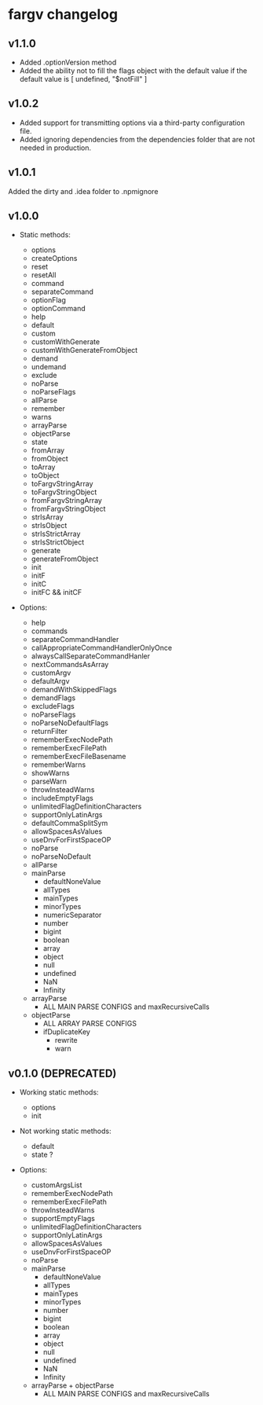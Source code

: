 # fargv changelog

## v1.1.0

* Added .optionVersion method
* Added the ability not to fill the flags object with the default value if the default value is [ undefined, "$notFill" ]

## v1.0.2

* Added support for transmitting options via a third-party configuration file.
* Added ignoring dependencies from the dependencies folder that are not needed in production.

## v1.0.1

Added the dirty and .idea folder to .npmignore

## v1.0.0

* Static methods:
	* options
	* createOptions
	* reset
	* resetAll
	* command
	* separateCommand
	* optionFlag
	* optionCommand
	* help
	* default
	* custom
	* customWithGenerate
	* customWithGenerateFromObject
	* demand
	* undemand
	* exclude
	* noParse
	* noParseFlags
	* allParse
	* remember
	* warns
	* arrayParse
	* objectParse
	* state
	* fromArray
	* fromObject
	* toArray
	* toObject
	* toFargvStringArray
	* toFargvStringObject
	* fromFargvStringArray
	* fromFargvStringObject
	* strIsArray
	* strIsObject
	* strIsStrictArray
	* strIsStrictObject
	* generate
	* generateFromObject
	* init
	* initF
	* initC
	* initFC && initCF
	
* Options:
    * help
	* commands
	* separateCommandHandler
	* callAppropriateCommandHandlerOnlyOnce
	* alwaysCallSeparateCommandHanler
	* nextCommandsAsArray
	* customArgv
	* defaultArgv
	* demandWithSkippedFlags
	* demandFlags
	* excludeFlags
	* noParseFlags
	* noParseNoDefaultFlags
	* returnFilter
	* rememberExecNodePath
	* rememberExecFilePath
	* rememberExecFileBasename
	* rememberWarns
	* showWarns
	* parseWarn
	* throwInsteadWarns
	* includeEmptyFlags
	* unlimitedFlagDefinitionCharacters
	* supportOnlyLatinArgs
	* defaultCommaSplitSym
	* allowSpacesAsValues
	* useDnvForFirstSpaceOP
	* noParse
	* noParseNoDefault
	* allParse
	* mainParse
		* defaultNoneValue
		* allTypes
		* mainTypes
		* minorTypes
		* numericSeparator
		* number
		* bigint
		* boolean
		* array
		* object
		* null
		* undefined
		* NaN
		* Infinity
	* arrayParse
		* ALL MAIN PARSE CONFIGS and maxRecursiveCalls
	* objectParse
		* ALL ARRAY PARSE CONFIGS
		* ifDuplicateKey
			* rewrite
			* warn
	
## v0.1.0 (DEPRECATED)

* Working static methods:
	* options
	* init
	
* Not working static methods:
	* default
	* state ?
	
* Options:
	* customArgsList
	* rememberExecNodePath
	* rememberExecFilePath
	* throwInsteadWarns
	* supportEmptyFlags
	* unlimitedFlagDefinitionCharacters
	* supportOnlyLatinArgs
	* allowSpacesAsValues
	* useDnvForFirstSpaceOP
	* noParse
	* mainParse
		* defaultNoneValue
		* allTypes
		* mainTypes
		* minorTypes
		* number
		* bigint
		* boolean
		* array
		* object
		* null
		* undefined
		* NaN
		* Infinity
	* arrayParse + objectParse
		* ALL MAIN PARSE CONFIGS and maxRecursiveCalls
